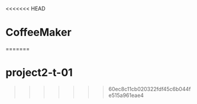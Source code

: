 <<<<<<< HEAD
# CoffeeMaker
=======
# project2-t-01
>>>>>>> 60ec8c11cb020322fdf45c6b044fe515a961eae4
